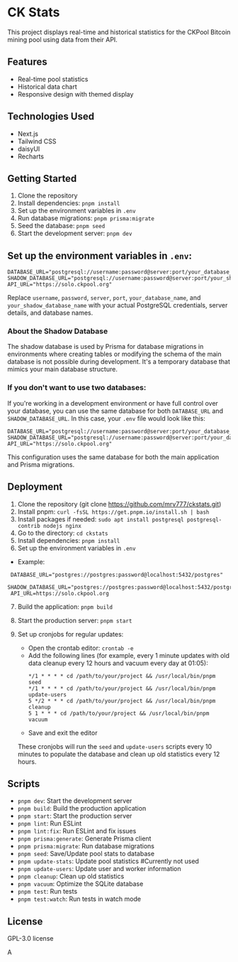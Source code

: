 # CK Stats

This project displays real-time and historical statistics for the CKPool Bitcoin mining pool using data from their API.

## Features

- Real-time pool statistics
- Historical data chart
- Responsive design with themed display

## Technologies Used

- Next.js
- Tailwind CSS
- daisyUI
- Recharts

## Getting Started

1. Clone the repository
2. Install dependencies: `pnpm install`
3. Set up the environment variables in `.env`
4. Run database migrations: `pnpm prisma:migrate`
5. Seed the database: `pnpm seed`
6. Start the development server: `pnpm dev`

## Set up the environment variables in `.env`:
   ```
   DATABASE_URL="postgresql://username:password@server:port/your_database_name"
   SHADOW_DATABASE_URL="postgresql://username:password@server:port/your_shadow_database_name"
   API_URL="https://solo.ckpool.org"
   ```
   Replace `username`, `password`, `server`, `port`, `your_database_name`, and `your_shadow_database_name` with your actual PostgreSQL credentials, server details, and database names.

   ### About the Shadow Database
   The shadow database is used by Prisma for database migrations in environments where creating tables or modifying the schema of the main database is not possible during development. It's a temporary database that mimics your main database structure.

   ### If you don't want to use two databases:
   If you're working in a development environment or have full control over your database, you can use the same database for both `DATABASE_URL` and `SHADOW_DATABASE_URL`. In this case, your `.env` file would look like this:

   ```
   DATABASE_URL="postgresql://username:password@server:port/your_database_name"
   SHADOW_DATABASE_URL="postgresql://username:password@server:port/your_database_name"
   API_URL="https://solo.ckpool.org"
   ```

   This configuration uses the same database for both the main application and Prisma migrations.

## Deployment

1. Clone the repository (git clone https://github.com/mrv777/ckstats.git)
2. Install pnpm: `curl -fsSL https://get.pnpm.io/install.sh | bash`
3. Install packages if needed: `sudo apt install postgresql postgresql-contrib nodejs nginx`
2. Go to the directory: `cd ckstats`
3. Install dependencies: `pnpm install`
4. Set up the environment variables in `.env`
  - Example:
  ```
   DATABASE_URL="postgres://postgres:password@localhost:5432/postgres"
   SHADOW_DATABASE_URL="postgres://postgres:password@localhost:5432/postgres"
   API_URL=https://solo.ckpool.org
  ```
7. Build the application: `pnpm build`
8. Start the production server: `pnpm start`
9. Set up cronjobs for regular updates:
   - Open the crontab editor: `crontab -e`
   - Add the following lines (for example, every 1 minute updates with old data cleanup every 12 hours and vacuum every day at 01:05):
     ```
     */1 * * * * cd /path/to/your/project && /usr/local/bin/pnpm seed
     */1 * * * * cd /path/to/your/project && /usr/local/bin/pnpm update-users
     5 */2 * * * cd /path/to/your/project && /usr/local/bin/pnpm cleanup
     5 1 * * * cd /path/to/your/project && /usr/local/bin/pnpm vacuum
     ```
   - Save and exit the editor
   
   These cronjobs will run the `seed` and `update-users` scripts every 10 minutes to populate the database and clean up old statistics every 12 hours.


## Scripts

- `pnpm dev`: Start the development server
- `pnpm build`: Build the production application
- `pnpm start`: Start the production server
- `pnpm lint`: Run ESLint
- `pnpm lint:fix`: Run ESLint and fix issues
- `pnpm prisma:generate`: Generate Prisma client
- `pnpm prisma:migrate`: Run database migrations
- `pnpm seed`: Save/Update pool stats to database
- `pnpm update-stats`: Update pool statistics #Currently not used
- `pnpm update-users`: Update user and worker information
- `pnpm cleanup`: Clean up old statistics
- `pnpm vacuum`: Optimize the SQLite database
- `pnpm test`: Run tests
- `pnpm test:watch`: Run tests in watch mode

## License

GPL-3.0 license

A
